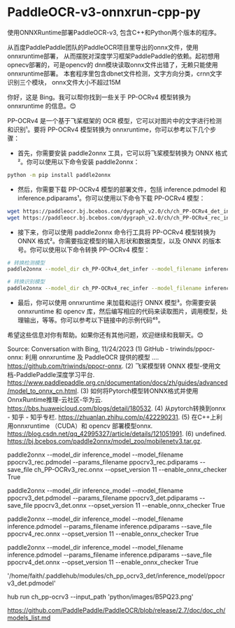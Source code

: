 # PaddleOCR-v3-onnxrun-cpp-py
使用ONNXRuntime部署PaddleOCR-v3, 包含C++和Python两个版本的程序。

从百度PaddlePaddle团队的PaddleOCR项目里导出的onnx文件，使用onnxruntime部署，
从而摆脱对深度学习框架PaddlePaddle的依赖。起初想用opnecv部署的，可是opencv的
dnn模块读取onnx文件出错了，无赖只能使用onnxruntime部署。
本套程序里包含dbnet文件检测，文字方向分类，crnn文字识别三个模块，
onnx文件大小不超过15M




你好，这是 Bing。我可以帮你找到一些关于 PP-OCRv4 模型转换为 onnxruntime 的信息。😊

PP-OCRv4 是一个基于飞桨框架的 OCR 模型，它可以对图片中的文字进行检测和识别¹。要将 PP-OCRv4 模型转换为 onnxruntime，你可以参考以下几个步骤：

- 首先，你需要安装 paddle2onnx 工具，它可以将飞桨模型转换为 ONNX 格式²。你可以使用以下命令安装 paddle2onnx：

```bash
python -m pip install paddle2onnx
```

- 然后，你需要下载 PP-OCRv4 模型的部署文件，包括 inference.pdmodel 和 inference.pdiparams¹。你可以使用以下命令下载 PP-OCRv4 模型：

```bash
wget https://paddleocr.bj.bcebos.com/dygraph_v2.0/ch/ch_PP-OCRv4_det_infer.tar && tar xf ch_PP-OCRv4_det_infer.tar
wget https://paddleocr.bj.bcebos.com/dygraph_v2.0/ch/ch_PP-OCRv4_rec_infer.tar && tar xf ch_PP-OCRv4_rec_infer.tar
```

- 接下来，你可以使用 paddle2onnx 命令行工具将 PP-OCRv4 模型转换为 ONNX 格式²。你需要指定模型的输入形状和数据类型，以及 ONNX 的版本号。你可以使用以下命令转换 PP-OCRv4 模型：

```bash
# 转换检测模型
paddle2onnx --model_dir ch_PP-OCRv4_det_infer --model_filename inference.pdmodel --params_filename inference.pdiparams --save_file ch_PP-OCRv4_det.onnx --opset_version 11 --enable_onnx_checker True

# 转换识别模型
paddle2onnx --model_dir ch_PP-OCRv4_rec_infer --model_filename inference.pdmodel --params_filename inference.pdiparams --save_file ch_PP-OCRv4_rec.onnx --opset_version 11 --enable_onnx_checker True
```

- 最后，你可以使用 onnxruntime 来加载和运行 ONNX 模型³。你需要安装 onnxruntime 和 opencv 库，然后编写相应的代码来读取图片，调用模型，处理输出，等等。你可以参考以下链接中的示例代码⁴⁵。

希望这些信息对你有帮助。如果你还有其他问题，欢迎继续和我聊天。😊

Source: Conversation with Bing, 11/24/2023
(1) GitHub - triwinds/ppocr-onnx: 利用 onnxruntime 及 PaddleOCR 提供的模型 .... https://github.com/triwinds/ppocr-onnx.
(2) 飞桨模型转 ONNX 模型-使用文档-PaddlePaddle深度学习平台. https://www.paddlepaddle.org.cn/documentation/docs/zh/guides/advanced/model_to_onnx_cn.html.
(3) 如何将Pytorch模型转ONNX格式并使用OnnxRuntime推理-云社区-华为云. https://bbs.huaweicloud.com/blogs/detail/180532.
(4) 从pytorch转换到onnx - 知乎 - 知乎专栏. https://zhuanlan.zhihu.com/p/422290231.
(5) 在C++上利用onnxruntime （CUDA）和 opencv 部署模型onnx. https://blog.csdn.net/qq_42995327/article/details/121051991.
(6) undefined. https://bj.bcebos.com/paddle2onnx/model_zoo/mobilenetv3.tar.gz.





paddle2onnx --model_dir inference_model --model_filename ppocrv3_rec.pdmodel --params_filename ppocrv3_rec.pdiparams --save_file ch_PP-OCRv3_rec.onnx --opset_version 11 --enable_onnx_checker True


 paddle2onnx --model_dir inference_model --model_filename ppocrv3_det.pdmodel --params_filename ppocrv3_det.pdiparams --save_file ppocrv3_det.onnx --opset_version 11 --enable_onnx_checker True


paddle2onnx --model_dir inference_model --model_filename inference.pdmodel --params_filename inference.pdiparams --save_file ppocrv4_rec.onnx --opset_version 11 --enable_onnx_checker True


paddle2onnx --model_dir inference_model --model_filename inference.pdmodel --params_filename inference.pdiparams --save_file ppocrv4_det.onnx --opset_version 11 --enable_onnx_checker True



'/home/faith/.paddlehub/modules/ch_pp_ocrv3_det/inference_model/ppocrv3_det.pdmodel'



 hub run ch_pp-ocrv3 --input_path 'python/images/B5PQ23.png'

 https://github.com/PaddlePaddle/PaddleOCR/blob/release/2.7/doc/doc_ch/models_list.md